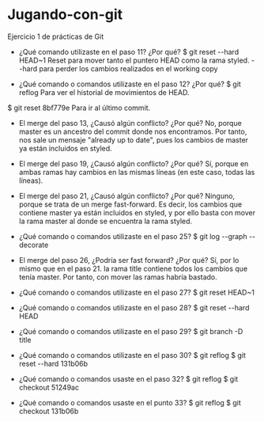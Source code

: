 # Jugando-con-git
Ejercicio 1 de prácticas de Git

- ¿Qué comando utilizaste en el paso 11? ¿Por qué?
$ git reset --hard HEAD~1
Reset para mover tanto el puntero HEAD como la rama styled.
--hard para perder los cambios realizados en el working copy

- ¿Qué comando o comandos utilizaste en el paso 12? ¿Por qué?
$ git reflog
Para ver el historial de movimientos de HEAD.

$ git reset 8bf779e
Para ir al último commit.

- El merge del paso 13, ¿Causó algún conflicto? ¿Por qué?
No, porque master es un ancestro del commit donde nos encontramos. Por tanto, nos sale un mensaje "already up to date", pues los cambios de master ya están incluidos en styled.

- El merge del paso 19, ¿Causó algún conflicto? ¿Por qué?
Sí, porque en ambas ramas hay cambios en las mismas líneas (en este caso, todas las líneas).

- El merge del paso 21, ¿Causó algún conflicto? ¿Por qué?
Ninguno, porque se trata de un merge fast-forward. Es decir, los cambios que contiene master ya están incluidos en styled, y por ello basta con mover la rama master al donde se encuentra la rama styled.

- ¿Qué comando o comandos utilizaste en el paso 25?
$ git log --graph --decorate

- El merge del paso 26, ¿Podría ser fast forward? ¿Por qué?
Sí, por lo mismo que en el paso 21. la rama title contiene todos los cambios que tenía master. Por tanto, con mover las ramas habría bastado.

- ¿Qué comando o comandos utilizaste en el paso 27?
$ git reset HEAD~1

- ¿Qué comando o comandos utilizaste en el paso 28?
$ git reset --hard HEAD

- ¿Qué comando o comandos utilizaste en el paso 29?
$ git branch -D title

- ¿Qué comando o comandos utilizaste en el paso 30?
$ git reflog
$ git reset --hard 131b06b

- ¿Qué comando o comandos usaste en el paso 32?
$ git reflog
$ git checkout 51249ac

- ¿Qué comando o comandos usaste en el punto 33?
$ git reflog
$ git checkout 131b06b
